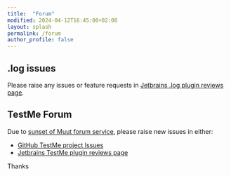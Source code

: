 ```yaml
---
title:  "Forum"
modified: 2024-04-12T16:45:00+02:00
layout: splash
permalink: /forum
author_profile: false
---
```


## .log issues

Please raise any issues or feature requests in [Jetbrains .log plugin reviews page](https://master.demo.marketplace.intellij.net/plugin/23958--log/reviews).

## TestMe Forum

Due to [sunset of Muut forum service](https://muut.com/), please raise new issues in either:
- [GitHub TestMe project Issues](https://github.com/wrdv/testme-idea/issues)
- [Jetbrains TestMe plugin reviews page](https://plugins.jetbrains.com/plugin/9471-testme/reviews) 

Thanks